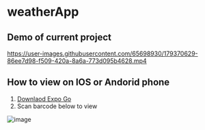 # weatherApp

## Demo of current project
https://user-images.githubusercontent.com/65698930/179370629-86ee7d98-f509-420a-8a6a-773d095b4628.mp4


## How to view on IOS or Andorid phone

1. [Downlaod Expo Go](https://expo.dev/client)
2. Scan barcode below to view

![image](https://user-images.githubusercontent.com/65698930/179884334-c7da6e5f-515d-4152-b466-ffe8b899b4c6.png)
